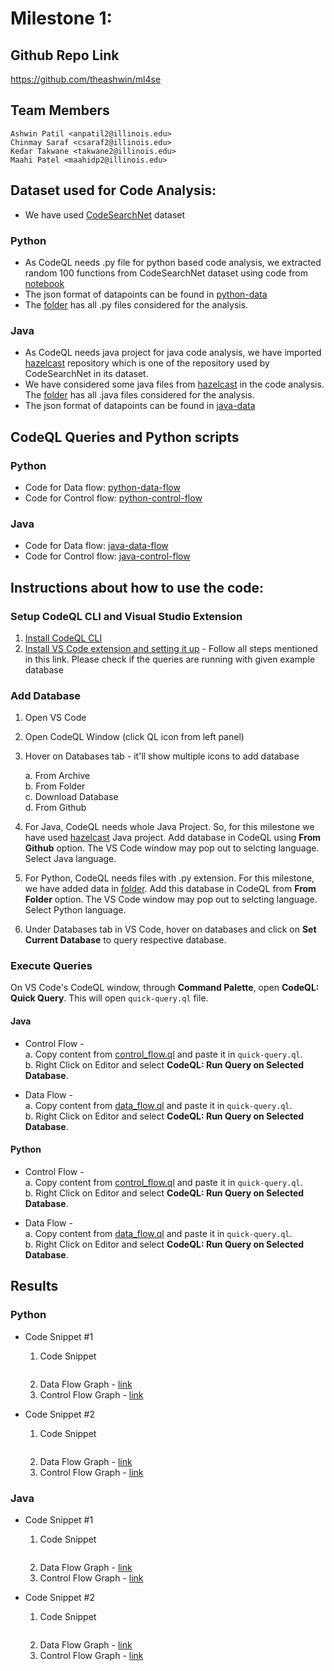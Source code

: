 
# Milestone 1:
## Github Repo Link
https://github.com/theashwin/ml4se

## Team Members
```
Ashwin Patil <anpatil2@illinois.edu>
Chinmay Saraf <csaraf2@illinois.edu>
Kedar Takwane <takwane2@illinois.edu>
Maahi Patel <maahidp2@illinois.edu>
```

## Dataset used for Code Analysis:
- We have used [CodeSearchNet](https://github.com/github/CodeSearchNet) dataset<br>
### Python
- As CodeQL needs .py file for python based code analysis, we extracted random 100 functions from CodeSearchNet dataset using code from [notebook](https://github.com/theashwin/ml4se/blob/main/notebooks/get_data.ipynb)
- The json format of datapoints can be found in [python-data](https://github.com/theashwin/ml4se/blob/main/data/python.json)
- The [folder](https://github.com/theashwin/ml4se/tree/main/data/functions/py) has all .py files considered for the analysis.
### Java
- As CodeQL needs java project for java code analysis, we have imported [hazelcast](https://github.com/hazelcast/hazelcast) repository which is one of the repository used by CodeSearchNet in its dataset.
- We have considered some java files from [hazelcast](https://github.com/hazelcast/hazelcast) in the code analysis. The [folder](https://github.com/theashwin/ml4se/tree/main/data/functions/java) has all .java files considered for the analysis.
- The json format of datapoints can be found in [java-data](https://github.com/theashwin/ml4se/blob/main/data/java.json)


## CodeQL Queries and Python scripts
### Python
 - Code for Data flow: [python-data-flow](https://github.com/theashwin/ml4se/tree/main/milestone-1/python/data-flow)
 - Code for Control flow: [python-control-flow](https://github.com/theashwin/ml4se/tree/main/milestone-1/python/control-flow)

### Java
 - Code for Data flow: [java-data-flow](https://github.com/theashwin/ml4se/tree/main/milestone-1/java/data-flow)
 - Code for Control flow: [java-control-flow](https://github.com/theashwin/ml4se/tree/main/milestone-1/java/control-flow)

## Instructions about how to use the code: 

### Setup CodeQL CLI and Visual Studio Extension
1. [Install CodeQL CLI](https://docs.github.com/en/code-security/codeql-cli/using-the-codeql-cli/getting-started-with-the-codeql-cli)
2. [Install VS Code extension and setting it up](https://codeql.github.com/docs/codeql-for-visual-studio-code/setting-up-codeql-in-visual-studio-code/) - Follow all steps mentioned in this link. Please check if the queries are running with given example database 

### Add Database
1. Open VS Code
2. Open CodeQL Window (click QL icon from left panel)
3. Hover on Databases tab - it'll show multiple icons to add database <br/>
    
    a. From Archive <br/>
    b. From Folder <br/>
    c. Download Database <br/>
    d. From Github <br/>
4. For Java, CodeQL needs whole Java Project. So, for this milestone we have used [hazelcast](https://github.com/hazelcast/hazelcast) Java project. Add database in CodeQL using **From Github** option. The VS Code window may pop out to selcting language. Select Java language.
5. For Python, CodeQL needs files with .py extension. For this milestone, we have added data in [folder](https://github.com/theashwin/ml4se/tree/main/data/functions/py). Add this database in CodeQL from **From Folder** option. The VS Code window may pop out to selcting language. Select Python language.
6. Under Databases tab in VS Code, hover on databases and click on **Set Current Database** to query respective database.

### Execute Queries
On VS Code's CodeQL window, through **Command Palette**, open **CodeQL: Quick Query**. This will open ``quick-query.ql`` file.

#### Java
- Control Flow - <br/>
    a. Copy content from [control_flow.ql](https://github.com/theashwin/ml4se/blob/main/milestone-1/java/control-flow/control_flow.ql) and paste it in ``quick-query.ql``. <br/>
    b. Right Click on Editor and select **CodeQL: Run Query on Selected Database**. <br/>

- Data Flow - <br/>
    a. Copy content from [data_flow.ql](https://github.com/theashwin/ml4se/blob/main/milestone-1/java/data-flow/data_flow.ql) and paste it in ``quick-query.ql``. <br/>
    b. Right Click on Editor and select **CodeQL: Run Query on Selected Database**. <br/>

#### Python
- Control Flow - <br/>
    a. Copy content from [control_flow.ql]() and paste it in ``quick-query.ql``. <br/>
    b. Right Click on Editor and select **CodeQL: Run Query on Selected Database**. <br/>

- Data Flow - <br/>
    a. Copy content from [data_flow.ql]() and paste it in ``quick-query.ql``. <br/>
    b. Right Click on Editor and select **CodeQL: Run Query on Selected Database**. <br/>

## Results

### Python
- Code Snippet #1
    1. Code Snippet
    ```
    ```
    2. Data Flow Graph - [link]()
    3. Control Flow Graph - [link]()

- Code Snippet #2
    1. Code Snippet
    ```
    ```
    2. Data Flow Graph - [link]()
    3. Control Flow Graph - [link]()

### Java
- Code Snippet #1
    1. Code Snippet
    ```
    ```
    2. Data Flow Graph - [link]()
    3. Control Flow Graph - [link]()

- Code Snippet #2
    1. Code Snippet
    ```
    ```
    2. Data Flow Graph - [link]()
    3. Control Flow Graph - [link]()